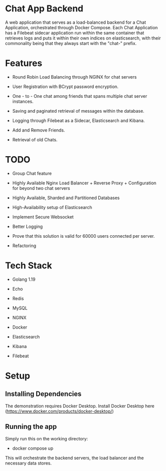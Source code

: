 
# Chat App Backend

A web application that serves as a load-balanced backend for a Chat Application, orchestrated through Docker Compose. Each Chat Application has a Filebeat sidecar application run within the same container that retrieves logs and puts it within their own indices on elasticsearch, with their commonality being that they always start with the "chat-" prefix.

# Features

- Round Robin Load Balancing through NGINX for chat servers

- User Registration with BCrypt password encryption.

- One - to - One chat among friends that spans multiple chat server instances.

- Saving and paginated retrieval of messages within the database.

- Logging through Filebeat as a Sidecar, Elasticsearch and Kibana.

- Add and Remove Friends.

- Retrieval of old Chats.

# TODO

- Group Chat feature

- Highly Available Nginx Load Balancer + Reverse Proxy + Configuration for beyond two chat servers

- Highly Available, Sharded and Partitioned Databases

- High-Availability setup of Elasticsearch

- Implement Secure Websocket

- Better Logging

- Prove that this solution is valid for 60000 users connected per server.

- Refactoring

# Tech Stack

- Golang 1.19

- Echo

- Redis

- MySQL

- NGINX

- Docker

- Elasticsearch

- Kibana

- Filebeat

# Setup

## Installing Dependencies

The demonstration requires Docker Desktop. Install Docker Desktop here (https://www.docker.com/products/docker-desktop/)

## Running the app

Simply run this on the working directory:

- docker compose up

This will orchestrate the backend servers, the load balancer and the necessary data stores.

